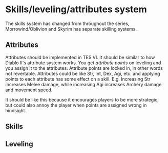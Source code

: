 # Skills/leveling/attributes system

The skills system has changed from throughout the series, Morrowind/Oblivion and Skyrim has separate skilling systems.

## Attributes

Attributes should be implemented in TES VI. It should be similar to how Diablo II's attribute system works. You get *attribute points* on leveling and you assign it to the attributes. Attribute points are locked in, in other words not revertable. Attributes could be like Str, Int, Dex, Agi, etc. and applying points to each attribute has some effect on a skill. E.g. Increasing Str increases Melee damage, while increasing Agi increases Archery damage and movement speed.

It should be like this because it encourages players to be more strategic, but could also annoy the player when points are assigned wrong in hindsight.

## Skills

## Leveling
